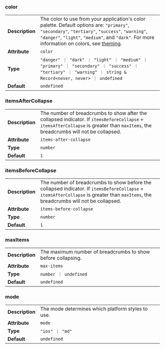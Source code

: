 

### color 

| | |
| --- | --- |
| **Description** | The color to use from your application's color palette. Default options are: `"primary"`, `"secondary"`, `"tertiary"`, `"success"`, `"warning"`, `"danger"`, `"light"`, `"medium"`, and `"dark"`. For more information on colors, see [theming](/docs/theming/basics). |
| **Attribute** | `color` |
| **Type** | `"danger" ｜ "dark" ｜ "light" ｜ "medium" ｜ "primary" ｜ "secondary" ｜ "success" ｜ "tertiary" ｜ "warning" ｜ string & Record<never, never> ｜ undefined` |
| **Default** | `undefined` |



### itemsAfterCollapse 

| | |
| --- | --- |
| **Description** | The number of breadcrumbs to show after the collapsed indicator. If `itemsBeforeCollapse` + `itemsAfterCollapse` is greater than `maxItems`, the breadcrumbs will not be collapsed. |
| **Attribute** | `items-after-collapse` |
| **Type** | `number` |
| **Default** | `1` |



### itemsBeforeCollapse 

| | |
| --- | --- |
| **Description** | The number of breadcrumbs to show before the collapsed indicator. If `itemsBeforeCollapse` + `itemsAfterCollapse` is greater than `maxItems`, the breadcrumbs will not be collapsed. |
| **Attribute** | `items-before-collapse` |
| **Type** | `number` |
| **Default** | `1` |



### maxItems 

| | |
| --- | --- |
| **Description** | The maximum number of breadcrumbs to show before collapsing. |
| **Attribute** | `max-items` |
| **Type** | `number ｜ undefined` |
| **Default** | `undefined` |



### mode 

| | |
| --- | --- |
| **Description** | The mode determines which platform styles to use. |
| **Attribute** | `mode` |
| **Type** | `"ios" ｜ "md"` |
| **Default** | `undefined` |

